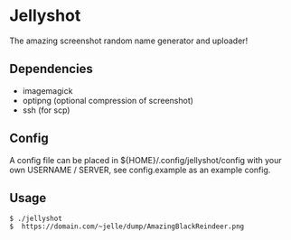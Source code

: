 # Jellyshot

The amazing screenshot random name generator and uploader!

## Dependencies

* imagemagick
* optipng (optional compression of screenshot)
* ssh (for scp)

## Config

A config file can be placed in ${HOME}/.config/jellyshot/config with your own
USERNAME / SERVER, see config.example as an example config.

## Usage

```
$ ./jellyshot
$  https://domain.com/~jelle/dump/AmazingBlackReindeer.png
```
